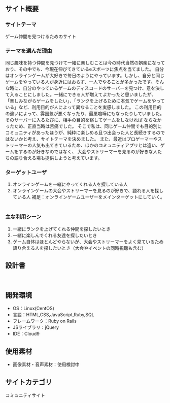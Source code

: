 # <!--君の広場-->
​
## サイト概要
### サイトテーマ
ゲーム仲間を見つけるためのサイト​
​
### テーマを選んだ理由
同じ趣味を持つ仲間を見つけて一緒に楽しむことは今の時代当然の娯楽になっており、その中でも、今現在伸びてきているeスポーツに焦点を当てました。 自分はオンラインゲームが大好きで毎日のようにやっています。しかし、自分と同じゲームをやっている人が身近にはおらず、一人でやることが多かったです。そんな時に、自分のやっているゲームのディスコードのサーバーを見つけ、意を決して入ることにしました。一緒にできる人が増えてよかったと思いましたが、 「楽しみながらゲームをしたい」、「ランクを上げるために本気でゲームをやっている」など、利用目的が人によって異なることを実感しました。 この利用目的の違いによって、雰囲気が悪くなったり、最悪喧嘩にもなったりしていました。そのサーバーに入るたびに、相手の目的を察してゲームをしなければ ならなかったため、正直当時は苦痛でした。 そこで私は、同じゲーム仲間でも目的別にコミュニティがあったほうが、純粋に楽しめる且つ出会った人と長続きするのではないかと考え、サイトテーマを決めました。 また、最近はプロゲーマーやストリーマーの人気も出てきているため、ほかのコミュニティアプリとは違い、ゲームをするのが好きなのではなく、 大会やストリーマーを見るのが好きな人たちの語り合える場も提供しようと考えています。​
​
### ターゲットユーザ
1. オンラインゲームを一緒にやってくれる人を探している人
2. オンラインゲームの大会やストリーマーを見るのが好きで、語れる人を探している人 補足：オンラインゲームユーザーをメインターゲットにしていく。​
​
### 主な利用シーン
1. 一緒にランクを上げてくれる仲間を探したいとき
2. 一緒に楽しんでくれる友達を探したいとき
3. ゲーム自体はほとんどやらないが、大会やストリーマーをよく見ているため語り合える人を探したいとき（大会やイベントの同時視聴も含む）​
​
## 設計書
<!--テーマを設定・提出する時点では不要です-->
​
## 開発環境
- OS：Linux(CentOS)
- 言語：HTML,CSS,JavaScript,Ruby,SQL
- フレームワーク：Ruby on Rails
- JSライブラリ：jQuery
- IDE：Cloud9
​
## 使用素材
- 画像素材・音声素材：使用検討中

## サイトカテゴリ
コミュニティサイト
